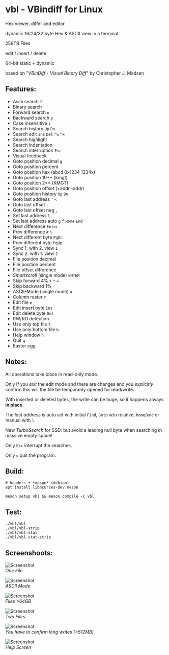 vbl - VBindiff for Linux
========================

Hex viewer, differ and editor

dynamic 16/24/32 byte Hex & ASCII view in a terminal

256TB Files

edit / insert / delete

64-bit static + dynamic

based on "*VBinDiff - Visual Binary Diff*" by Christopher J. Madsen

Features:
---------

 - Ascii search `f`
 - Binary search
 - Forward search `n`
 - Backward search `p`
 - Case insensitive `i`
 - Search history `Up` `Dn`
 - Search edit `Ins` `Del` `^u` `^k`
 - Search highlight
 - Search indentation
 - Search interruption `Esc`
 - Visual feedback
 - Goto position decimal `g`
 - Goto position percent
 - Goto position hex (abcd 0x1234 1234x)
 - Goto position 10** (kmgt)
 - Goto position 2** (KMGT)
 - Goto position offset (+addr -addr)
 - Goto position history `Up` `Dn`
 - Goto last address `'` `<`
 - Goto last offset `.`
 - Goto last offset neg `,`
 - Set  last address `l`
 - Set  last address auto `g` `f` `Home` `End`
 - Next difference `Enter`
 - Prev difference `#` `\`
 - Next different byte `PgDn`
 - Prev different byte `PgUp`
 - Sync 1. with 2. view `1`
 - Sync 2. with 1. view `2`
 - File position decimal
 - File position percent
 - File offset difference
 - _Smartscroll_ (single mode) `ENTER`
 - Skip forward 4% `+` `*` `=`
 - Skip backward 1% `-`
 - ASCII-Mode (single mode) `a`
 - Column raster `r`
 - Edit file `e`
 - Edit insert byte `Ins`
 - Edit delete byte `Del`
 - RW/RO detection
 - Use only top file `t`
 - Use only bottom file `b`
 - Help window `h`
 - Quit `q`
 - Easter egg

Notes:
------

All operations take place in read-only mode.

Only if you _exit_ the edit mode and there are changes and you _explicitly_ confirm this will the file be temporarily opened for read/write.

With inserted or deleted bytes, the write can be huge, so it happens always **in place**.

The _last address_ is auto set with initial `Find`, `Goto` w/o relative, `home`/`end` or manual with `l`.

New _TurboSearch_ for SSD: but avoid a leading null byte when searching in massive empty space!

Only `Esc` interrupt the searches.

Only `q` quit the program.

Build:
------

```
# headers + *meson* (debian)
apt install libncurses-dev meson

meson setup vbl && meson compile -C vbl
```

Test:
-----

```
./vbl/vbl
./vbl/vbl-strip
./vbl/vbl-stat
./vbl/vbl-stat-strip
```

Screenshoots:
-------------

![Screenshot](pics/one.jpg)  
*One File*

![Screenshot](pics/ascii.jpg)  
*ASCII Mode*

![Screenshot](pics/64gb.jpg)  
*Files >64GB*

![Screenshot](pics/two.jpg)  
*Two Files*

![Screenshot](pics/ask.png)  
*You have to confirm long writes (>512MB)*

![Screenshot](pics/help.png)  
*Help Screen*


